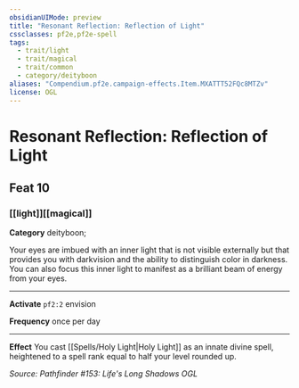```yaml
---
obsidianUIMode: preview
title: "Resonant Reflection: Reflection of Light"
cssclasses: pf2e,pf2e-spell
tags:
  - trait/light
  - trait/magical
  - trait/common
  - category/deityboon
aliases: "Compendium.pf2e.campaign-effects.Item.MXATTT52FQc8MTZv"
license: OGL
---
```

# Resonant Reflection: Reflection of Light
## Feat 10
### [[light]][[magical]]

**Category** deityboon; 




Your eyes are imbued with an inner light that is not visible externally but that provides you with darkvision and the ability to distinguish color in darkness. You can also focus this inner light to manifest as a brilliant beam of energy from your eyes.

* * *

**Activate** `pf2:2` envision

**Frequency** once per day

* * *

**Effect** You cast [[Spells/Holy Light|Holy Light]] as an innate divine spell, heightened to a spell rank equal to half your level rounded up.

*Source: Pathfinder #153: Life's Long Shadows*
*OGL*